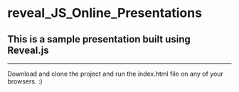 # reveal_JS_Online_Presentations #
## This is a sample presentation built using Reveal.js ##
---
Download and clone the project and run the index.html file on any of your browsers.
:)
